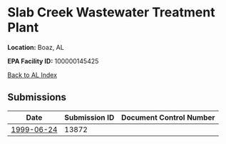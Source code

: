 # Slab Creek Wastewater Treatment Plant

**Location:** Boaz, AL

**EPA Facility ID:** 100000145425

[Back to AL Index](../../index.md)

## Submissions

| Date | Submission ID | Document Control Number |
|------|--------------|-------------------------|
| [1999-06-24](submissions/13872.md) | 13872 |  |
